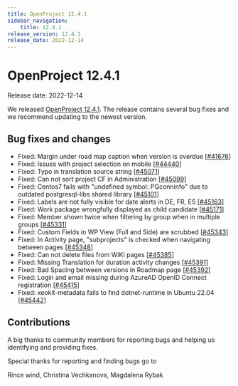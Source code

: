 ```yaml
---
title: OpenProject 12.4.1
sidebar_navigation:
    title: 12.4.1
release_version: 12.4.1
release_date: 2022-12-14
---
```


# OpenProject 12.4.1

Release date: 2022-12-14

We released [OpenProject 12.4.1](https://community.openproject.org/versions/1612).
The release contains several bug fixes and we recommend updating to the newest version.

## Bug fixes and changes

- Fixed: Margin under road map caption when version is overdue \[[#41676](https://community.openproject.org/wp/41676)\]
- Fixed: Issues with project selection on mobile \[[#44440](https://community.openproject.org/wp/44440)\]
- Fixed: Typo in translation source string \[[#45071](https://community.openproject.org/wp/45071)\]
- Fixed: Can not sort project CF in Administration \[[#45099](https://community.openproject.org/wp/45099)\]
- Fixed: Centos7 fails with "undefined symbol: PQconninfo" due to outdated postgresql-libs shared library \[[#45101](https://community.openproject.org/wp/45101)\]
- Fixed: Labels are not fully visible for date alerts in DE, FR, ES \[[#45163](https://community.openproject.org/wp/45163)\]
- Fixed: Work package wrongfully displayed as child candidate \[[#45171](https://community.openproject.org/wp/45171)\]
- Fixed: Member shown twice when filtering by group when in multiple groups \[[#45331](https://community.openproject.org/wp/45331)\]
- Fixed: Custom Fields in WP View (Full and Side) are scrubbed \[[#45343](https://community.openproject.org/wp/45343)\]
- Fixed: In Activity page, "subprojects" is checked when navigating between pages \[[#45348](https://community.openproject.org/wp/45348)\]
- Fixed: Can not delete files from WiKi pages \[[#45385](https://community.openproject.org/wp/45385)\]
- Fixed: Missing Translation for duration activity changes \[[#45391](https://community.openproject.org/wp/45391)\]
- Fixed: Bad Spacing between versions in Roadmap page \[[#45392](https://community.openproject.org/wp/45392)\]
- Fixed: Login and email missing during AzureAD OpenID Connect registration \[[#45415](https://community.openproject.org/wp/45415)\]
- Fixed: xeokit-metadata fails to find dotnet-runtime in Ubuntu 22.04 \[[#45442](https://community.openproject.org/wp/45442)\]

## Contributions
A big thanks to community members for reporting bugs and helping us identifying and providing fixes.

Special thanks for reporting and finding bugs go to

Rince wind, Christina Vechkanova, Magdalena Rybak
